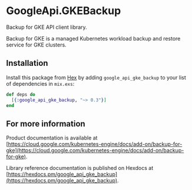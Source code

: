 # GoogleApi.GKEBackup

Backup for GKE API client library.

Backup for GKE is a managed Kubernetes workload backup and restore service for GKE clusters.

## Installation

Install this package from [Hex](https://hex.pm) by adding
`google_api_gke_backup` to your list of dependencies in `mix.exs`:

```elixir
def deps do
  [{:google_api_gke_backup, "~> 0.3"}]
end
```

## For more information

Product documentation is available at [https://cloud.google.com/kubernetes-engine/docs/add-on/backup-for-gke](https://cloud.google.com/kubernetes-engine/docs/add-on/backup-for-gke).

Library reference documentation is published on Hexdocs at
[https://hexdocs.pm/google_api_gke_backup](https://hexdocs.pm/google_api_gke_backup).
